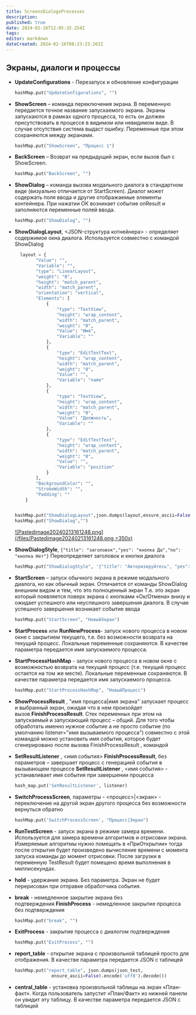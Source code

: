 ```yaml
---
title: ScreensDialogsProcesses
description: 
published: true
date: 2024-02-16T12:05:32.254Z
tags: 
editor: markdown
dateCreated: 2024-02-16T08:23:23.263Z
---
```


## Экраны, диалоги и процессы
- **UpdateConfigurations** - Перезапуск и обновление конфигурации
  ```Python
  hashMap.put("UpdateConfigurations", "")
  ```
- **ShowScreen** – команда переключения экрана. В переменную передается точное название запускаемого экрана. Экраны запускаются в рамках одного процесса, то есть он должен присутствовать в процессе в видимом или невидимом виде. В случае отсутствия система выдаст ошибку. Переменные при этом сохраняются между экранами. 
	```Python
	hashMap.put("ShowScreen", "Процесс 1")
	```
- **BackScreen** – Возврат на предыдущий экран, если вызов был с ShowScreen. 
	```Python
  hashMap.put("BackScreen", "")
  ```
- **ShowDialog** – команда вызова модального диалога в стандартном виде (визуально отличается от StartScreen). Диалог может содержать поля ввода и другие отображаемые элементы контейнера. При нажатии ОК возникает событие onResult и заполняются переменные полей ввода. 
	```Python
  hashMap.put("ShowDialog", "")
  ```
- **ShowDialogLayout**, <JSON-структура котнейнера> - определяет содержимое окна диалога. Используется совместно с командой ShowDialog 
	```Python
      layout = {
            "Value": "",
            "Variable": "",
            "type": "LinearLayout",
            "weight": "0",
            "height": "match_parent",
            "width": "match_parent",
            "orientation": "vertical",
            "Elements": [
                {
                    "type": "TextView",
                    "height": "wrap_content",
                    "width": "match_parent",
                    "weight": "0",
                    "Value": "Имя",
                    "Variable": ""
                },
                {
                    "type": "EditTextText",
                    "height": "wrap_content",
                    "width": "match_parent",
                    "weight": "0",
                    "Value": "",
                    "Variable": "name"
                },
                {
                    "type": "TextView",
                    "height": "wrap_content",
                    "width": "match_parent",
                    "weight": "0",
                    "Value": "Должность",
                    "Variable": ""
                },
                {
                    "type": "EditTextText",
                    "height": "wrap_content",
                    "width": "match_parent",
                    "weight": "0",
                    "Value": "",
                    "Variable": "position"
                }
            ],
            "BackgroundColor": "",
            "StrokeWidth": "",
            "Padding": ""
        }
    

    hashMap.put("ShowDialogLayout",json.dumps(layout,ensure_ascii=False))
    hashMap.put("ShowDialog","")
  ```
  [![Pastedimage20240213161248.png](/files/Pastedimage20240213161248.png =350x)](/files/Pastedimage20240213161248.png)
  
- **ShowDialogStyle**, `{"title": "заголовок","yes": "кнопка Да","no": "кнопка Нет"}`
	 Переопределяет заголовок и кнопки диалога 
   ```Python
   hashMap.put("ShowDialogStyle", '{"title": "Авторизируйтесь", "yes": "Войти", "no": "Отмена"}')
   ```
- **StartScreen** – запуск обычного экрана в режиме модального диалога, но как обычный экран. Отличается от команды ShowDialog внешним видом и тем, что это полноценный экран Т.е. это экран который появляется поверх экрана с кнопками «Ок/Отмена» внизу и ожидает успешного или неуспешного завершения диалога. В случае успешного завершения возникает событие ввода 
	```Python
  hashMap.put("StartScreen", "НовыйЭкран")
  ```
- **StartProcess** или **RunNewProcess**- запуск нового процесса в новом окне с закрытием текущего, т.е. без возможности возврата на текущий процесс. Локальные переменные сохраняются. В качестве параметра передается имя запускаемого процесса. 
- **StartProcessHashMap** - запуск нового процесса в новом окне с возможностью возврата на текущий процесс (т.е. текущий процесс остается на том же месте). Локальные переменные сохраняются. В качестве параметра передается имя запускаемого процесса.
	```Python
  hashMap.put("StartProcessHashMap", "НовыйПроцесс")
	```
- **ShowProcessResult** , "имя процесса|имя экрана" запускает процесс и выбранный экран, ожидая что в нем произойдет вызов **FinishProcessResult**. Стек переменных при этом на запускаемый и запускающий процесс – общий. Для того чтобы обработать именно нужное событие а не просто событие (по умолчанию listener="имя вызываемого процесса") совместно с этой командой можно установить имя события, которое будет сгенерировано после вызова FinishProcessResult , командой 
- **SetResultListener** , <имя события> **FinishProcessResult**, без параметров – завершает процесс с генерацией события в вызывающем процессе **SetResultListener** , <имя события> - устанавливает имя события при завершении процесса 
	```Python
	hash_map.put('SetResultListener', listener)
  ```
- **SwitchProcessScreen**, параметры - <процесс>|<экран> - переключение на другой экран другого процесса без возможности вернуться обратно
	```Python
	hashMap.put('SwitchProcessScreen', "Процесс|Экран")
  ```
- **RunTestScreen** - запуск экрана в режиме замера времени. Используется для замера времени алгоритмов и отрисовки экрана. Измеряемые алгоритмы нужно помещать в «ПриОткрытии» тогда после открытия будет произведено вычисление времени с момента запуска команды до момент отрисовки. После загрузки в переменную TestResult будет помещено время выполнения в миллисекундах. 
- **hold** - удержание экрана. Без параметра. Экран не будет перерисован при отправке обработчика события. 
- **break** - немедленное закрытие экрана без подтверждения **FinishProcess** - немедленное закрытие процесса без подтверждения 
	```Python
  hashMap.put("break", "")
  ```
- **ExitProcess** - закрытие процесса с диалогом подтверждения 
	```Python
  hashMap.put("ExitProcess", "")
  ```
- **report_table** - открытие экрана с произвольной таблицей просто для отображения. В качестве параметра передается JSON с таблицей
  ```python
  hashMap.put("report_table", json.dumps(json_test, 
                ensure_ascii=False).encode('utf8').decode())
  ```
- **сentral_table** - установка произвольной таблицы на экран «План-факт». Когда пользователь запустит «План/Факт» из нижней панели он увидит эту таблицу. В качестве параметра передается JSON с таблицей

